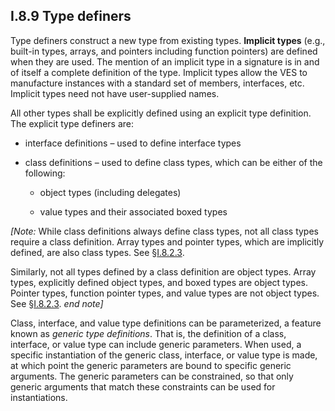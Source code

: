 ## I.8.9 Type definers

Type definers construct a new type from existing types. **Implicit types** (e.g., built-in types, arrays, and pointers including function pointers) are defined when they are used. The mention of an implicit type in a signature is in and of itself a complete definition of the type. Implicit types allow the VES to manufacture instances with a standard set of members, interfaces, etc. Implicit types need not have user-supplied names.

All other types shall be explicitly defined using an explicit type definition. The explicit type definers are:

 * interface definitions &ndash; used to define interface types

 * class definitions &ndash; used to define class types, which can be either of the following:

     * object types (including delegates)

     * value types and their associated boxed types

_[Note:_ While class definitions always define class types, not all class types require a class definition.  Array types and pointer types, which are implicitly defined, are also class types. See §[I.8.2.3](#todo-missing-hyperlink).

Similarly, not all types defined by a class definition are object types. Array types, explicitly defined object types, and boxed types are object types. Pointer types, function pointer types, and value types are not object types. See §[I.8.2.3](i.8.2.3-classes-interfaces-and-objects.md). _end note]_

Class, interface, and value type definitions can be parameterized, a feature known as *generic type definitions*. That is, the definition of a class, interface, or value type can include generic parameters. When used, a specific instantiation of the generic class, interface, or value type is made, at which point the generic parameters are bound to specific generic arguments. The generic parameters can be constrained, so that only generic arguments that match these constraints can be used for instantiations.
